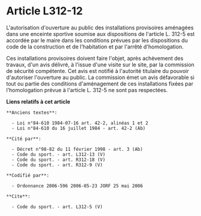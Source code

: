 # Article L312-12

L'autorisation d'ouverture au public des installations provisoires aménagées dans une enceinte sportive soumise aux
dispositions de l'article L. 312-5 est accordée par le maire dans les conditions prévues par les dispositions du code de la
construction et de l'habitation et par l'arrêté d'homologation. 

Ces installations provisoires doivent faire l'objet, après achèvement des travaux, d'un avis délivré, à l'issue d'une visite
sur le site, par la commission de sécurité compétente. Cet avis est notifié à l'autorité titulaire du pouvoir d'autoriser
l'ouverture au public. La commission émet un avis défavorable si tout ou partie des conditions d'aménagement de ces
installations fixées par l'homologation prévue à l'article L. 312-5 ne sont pas respectées.

**Liens relatifs à cet article**

	**Anciens textes**:

	  - Loi n°84-610 1984-07-16 art. 42-2, alinéas 1 et 2
	  - Loi n°84-610 du 16 juillet 1984 - art. 42-2 (Ab)

	**Cité par**:

	  - Décret n°98-82 du 11 février 1998 - art. 3 (Ab)
	  - Code du sport. - art. L312-13 (V)
	  - Code du sport. - art. R312-18 (V)
	  - Code du sport. - art. R312-9 (V)

	**Codifié par**:

	  - Ordonnance 2006-596 2006-05-23 JORF 25 mai 2006

	**Cite**:

	  - Code du sport. - art. L312-5 (V)
